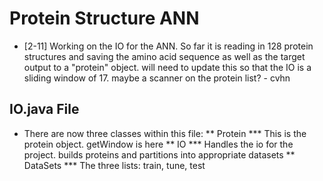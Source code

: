 # Protein Structure ANN
* [2-11] Working on the IO for the ANN. So far it is reading in 128 protein structures and saving the amino acid sequence as well as the target output to a "protein" object. will need to update this so that the IO is a sliding window of 17. maybe a scanner on the protein list? - cvhn

## IO.java File

* There are now three classes within this file:
** Protein
*** This is the protein object. getWindow is here
** IO
*** Handles the io for the project. builds proteins and partitions into appropriate datasets
** DataSets
*** The three lists: train, tune, test